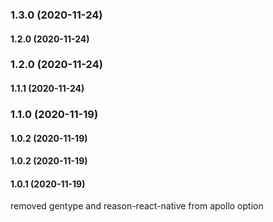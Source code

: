 ### 1.3.0 (2020-11-24)

#### 1.2.0 (2020-11-24)

### 1.2.0 (2020-11-24)

#### 1.1.1 (2020-11-24)

### 1.1.0 (2020-11-19)

#### 1.0.2 (2020-11-19)

#### 1.0.2 (2020-11-19)

#### 1.0.1 (2020-11-19)


removed gentype and reason-react-native from apollo option